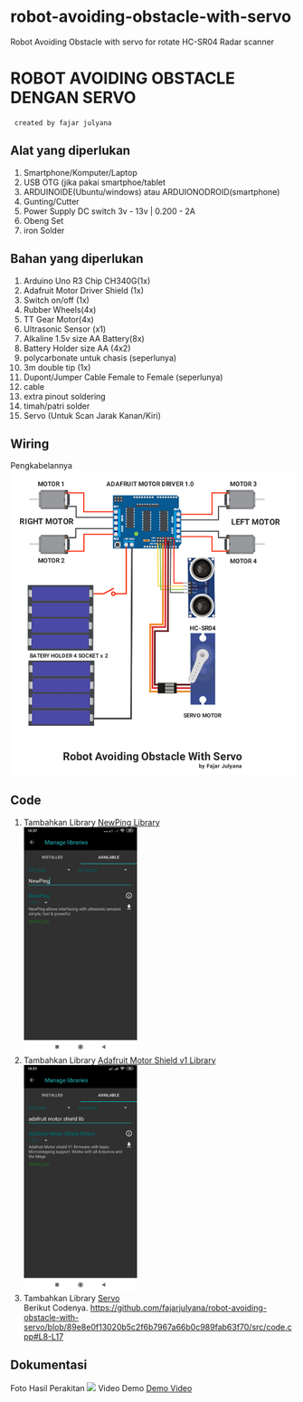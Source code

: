 # robot-avoiding-obstacle-with-servo
Robot Avoiding Obstacle with servo for rotate HC-SR04 Radar scanner
# ROBOT AVOIDING OBSTACLE DENGAN SERVO

```
 created by fajar julyana
```

## Alat yang diperlukan

1. Smartphone/Komputer/Laptop
2. USB OTG (jika pakai smartphoe/tablet
3. ARDUINOIDE(Ubuntu/windows) atau ARDUIONODROID(smartphone)
4. Gunting/Cutter
5. Power Supply DC switch 3v - 13v | 0.200 - 2A
6. Obeng Set
7. iron Solder

## Bahan yang diperlukan

1. Arduino Uno R3 Chip CH340G(1x)
2. Adafruit Motor Driver Shield (1x)
3. Switch on/off (1x)
4. Rubber Wheels(4x)
5. TT Gear Motor(4x)
7. Ultrasonic Sensor (x1)
8. Alkaline 1.5v size AA Battery(8x)
9. Battery Holder size AA (4x2)
10. polycarbonate untuk chasis (seperlunya)
11. 3m double tip (1x)
12. Dupont/Jumper Cable Female to Female (seperlunya)
13. cable 
14. extra pinout soldering
15. timah/patri solder
16. Servo (Untuk Scan Jarak Kanan/Kiri)

## Wiring
   Pengkabelannya
   <img src="wiring-robot.png"></img>
## Code

1. Tambahkan Library
   [NewPing Library](https://downloads.arduino.cc/libraries/bitbucket.org/teckel12/NewPing-1.9.7.zip)
    <br/> <img src="NewPing.jpg" width="200" height="400"></img>
2. Tambahkan Library
   [Adafruit Motor Shield v1 Library](https://downloads.arduino.cc/libraries/github.com/adafruit/Adafruit_Motor_Shield_library-1.0.1.zip)
   <br/><img src="Adafruit.jpg" width="200" height="400"></img>
3. Tambahkan Library
   [Servo](https://downloads.arduino.cc/libraries/github.com/arduino-libraries/Servo-1.1.8.zip)
<br/>Berikut Codenya.
https://github.com/fajarjulyana/robot-avoiding-obstacle-with-servo/blob/89e8e0f13020b5c2f6b7967a66b0c989fab63f70/src/code.cpp#L8-L17

## Dokumentasi
Foto Hasil Perakitan
<img src="dokumentasi/robot-avoiding-obstacle.jpg"></img>
Video Demo
[Demo Video](m.youtube.com)
